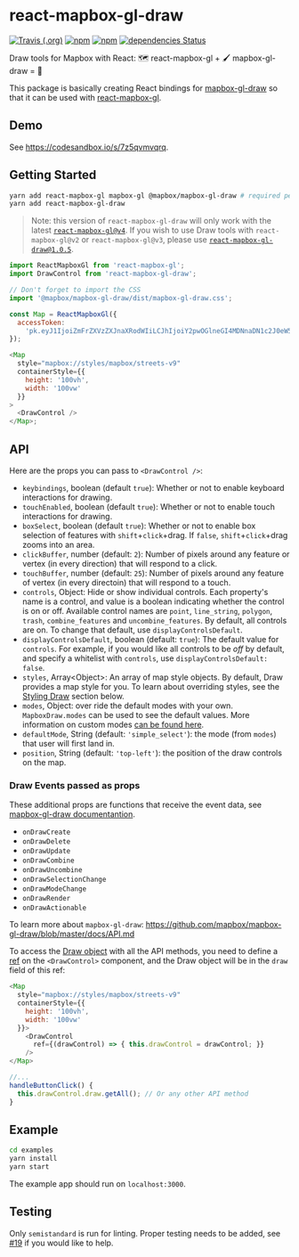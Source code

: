 # react-mapbox-gl-draw

[![Travis (.org)](https://img.shields.io/travis/amaurymartiny/react-mapbox-gl-draw.svg)](https://travis-ci.org/amaurymartiny/react-mapbox-gl-draw)
[![npm](https://img.shields.io/npm/v/react-mapbox-gl-draw.svg)](https://www.npmjs.com/package/react-mapbox-gl-draw)
[![npm](https://img.shields.io/npm/dw/react-mapbox-gl-draw.svg)](https://www.npmjs.com/package/react-mapbox-gl-draw)
[![dependencies Status](https://david-dm.org/amaurymartiny/react-mapbox-gl-draw/status.svg)](https://david-dm.org/amaurymartiny/react-mapbox-gl-draw)

Draw tools for Mapbox with React: 🗺️ react-mapbox-gl + 🖌️ mapbox-gl-draw = 🚀

This package is basically creating React bindings for [mapbox-gl-draw](https://github.com/mapbox/mapbox-gl-draw) so that it can be used with [react-mapbox-gl](https://github.com/alex3165/react-mapbox-gl).

## Demo

See https://codesandbox.io/s/7z5qvmvqrq.

## Getting Started

```bash
yarn add react-mapbox-gl mapbox-gl @mapbox/mapbox-gl-draw # required peer dependencies
yarn add react-mapbox-gl-draw
```

> Note: this version of `react-mapbox-gl-draw` will only work with the latest [`react-mapbox-gl@v4`](https://github.com/alex3165/react-mapbox-gl). If you wish to use Draw tools with `react-mapbox-gl@v2` or `react-mapbox-gl@v3`, please use [`react-mapbox-gl-draw@1.0.5`](https://github.com/amaurymartiny/react-mapbox-gl-draw/tree/v1.0.5).

```javascript
import ReactMapboxGl from 'react-mapbox-gl';
import DrawControl from 'react-mapbox-gl-draw';

// Don't forget to import the CSS
import '@mapbox/mapbox-gl-draw/dist/mapbox-gl-draw.css';

const Map = ReactMapboxGl({
  accessToken:
    'pk.eyJ1IjoiZmFrZXVzZXJnaXRodWIiLCJhIjoiY2pwOGlneGI4MDNnaDN1c2J0eW5zb2ZiNyJ9.mALv0tCpbYUPtzT7YysA2g'
});

<Map
  style="mapbox://styles/mapbox/streets-v9"
  containerStyle={{
    height: '100vh',
    width: '100vw'
  }}
>
  <DrawControl />
</Map>;
```

## API

Here are the props you can pass to `<DrawControl />`:

- `keybindings`, boolean (default `true`): Whether or not to enable keyboard interactions for drawing.
- `touchEnabled`, boolean (default `true`): Whether or not to enable touch interactions for drawing.
- `boxSelect`, boolean (default `true`): Whether or not to enable box selection of features with `shift`+`click`+drag. If `false`, `shift`+`click`+drag zooms into an area.
- `clickBuffer`, number (default: `2`): Number of pixels around any feature or vertex (in every direction) that will respond to a click.
- `touchBuffer`, number (default: `25`): Number of pixels around any feature of vertex (in every directoin) that will respond to a touch.
- `controls`, Object: Hide or show individual controls. Each property's name is a control, and value is a boolean indicating whether the control is on or off. Available control names are `point`, `line_string`, `polygon`, `trash`, `combine_features` and `uncombine_features`. By default, all controls are on. To change that default, use `displayControlsDefault`.
- `displayControlsDefault`, boolean (default: `true`): The default value for `controls`. For example, if you would like all controls to be _off_ by default, and specify a whitelist with `controls`, use `displayControlsDefault: false`.
- `styles`, Array\<Object\>: An array of map style objects. By default, Draw provides a map style for you. To learn about overriding styles, see the [Styling Draw](#styling-draw) section below.
- `modes`, Object: over ride the default modes with your own. `MapboxDraw.modes` can be used to see the default values. More information on custom modes [can be found here](https://github.com/mapbox/mapbox-gl-draw/blob/master/docs/MODES.md).
- `defaultMode`, String (default: `'simple_select'`): the mode (from `modes`) that user will first land in.
- `position`, String (default: `'top-left'`): the position of the draw controls on the map.

### Draw Events passed as props

These additional props are functions that receive the event data, see [mapbox-gl-draw documentantion](https://github.com/mapbox/mapbox-gl-draw/blob/master/docs/API.md).

- `onDrawCreate`
- `onDrawDelete`
- `onDrawUpdate`
- `onDrawCombine`
- `onDrawUncombine`
- `onDrawSelectionChange`
- `onDrawModeChange`
- `onDrawRender`
- `onDrawActionable`

To learn more about `mapbox-gl-draw`: https://github.com/mapbox/mapbox-gl-draw/blob/master/docs/API.md

To access the [Draw object](https://github.com/mapbox/mapbox-gl-draw/blob/master/docs/API.md#api-methods) with all the API methods, you need to define a [ref](https://facebook.github.io/react/docs/refs-and-the-dom.html) on the `<DrawControl>` component, and the Draw object will be in the `draw` field of this ref:

```javascript
<Map
  style="mapbox://styles/mapbox/streets-v9"
  containerStyle={{
    height: '100vh',
    width: '100vw'
  }}>
    <DrawControl
      ref={(drawControl) => { this.drawControl = drawControl; }}
    />
</Map>

//...
handleButtonClick() {
  this.drawControl.draw.getAll(); // Or any other API method
}
```

## Example

```bash
cd examples
yarn install
yarn start
```

The example app should run on `localhost:3000`.

## Testing

Only `semistandard` is run for linting. Proper testing needs to be added, see [#19](https://github.com/amaurymartiny/react-mapbox-gl-draw/issues/19) if you would like to help.
